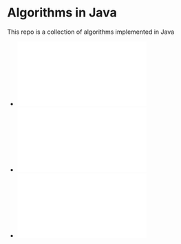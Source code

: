 # Algorithms in Java #

This repo is a collection of algorithms implemented in Java

+ ![Arrays and Strings](/src/arrayList/AlgorithmList.md)
+ ![Linked lists](/src/linkedList/AlgorithmList.md)
+ ![Stacks and queues](src/StacksAndQueues/AlgorithmList.md)
